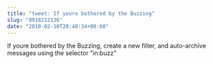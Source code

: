 ```yaml
---
title: "tweet: If youre bothered by the Buzzing"
slug: "8918212136"
date: "2010-02-10T20:48:34+00:00"
---
```

If youre bothered by the Buzzing, create a new filter, and auto-archive messages using the selector "in:buzz"